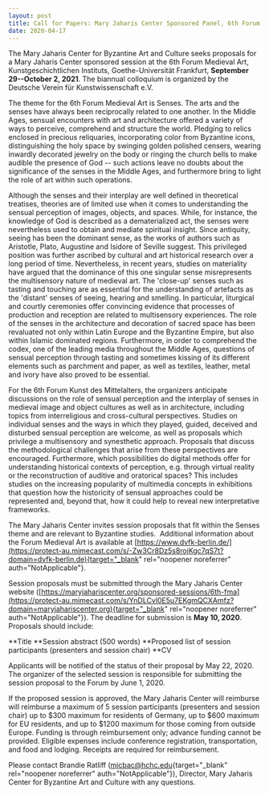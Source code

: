 ```yaml
---
layout: post
title: Call for Papers: Mary Jaharis Center Sponsored Panel, 6th Forum Medieval Art
date: 2020-04-17
---
```


The Mary Jaharis Center for Byzantine Art and Culture seeks proposals
for a Mary Jaharis Center sponsored session at the 6th Forum Medieval
Art, Kunstgeschichtlichen Instituts, Goethe-Universität Frankfurt,
**September 29--October 2, 2021**. The biannual colloquium is organized
by the Deutsche Verein für Kunstwissenschaft e.V.

The theme
for the 6th Forum Medieval Art is Senses. The arts and the senses have
always been reciprocally related to one another. In the Middle Ages,
sensual encounters with art and architecture offered a variety of ways
to perceive, comprehend and structure the world. Pledging to relics
enclosed in precious reliquaries, incorporating color from Byzantine
icons, distinguishing the holy space by swinging golden polished
censers, wearing inwardly decorated jewelry on the body or ringing the
church bells to make audible the presence of God -- such actions leave
no doubts about the significance of the senses in the Middle Ages, and
furthermore bring to light the role of art within such
operations.

Although the senses and their interplay are well
defined in theoretical treatises, theories are of limited use when it
comes to understanding the sensual perception of images, objects, and
spaces. While, for instance, the knowledge of God is described as a
dematerialized act, the senses were nevertheless used to obtain and
mediate spiritual insight. Since antiquity, seeing has been the dominant
sense, as the works of authors such as Aristotle, Plato, Augustine and
Isidore of Seville suggest. This privileged position was further
ascribed by cultural and art historical research over a long period of
time. Nevertheless, in recent years, studies on materiality have argued
that the dominance of this one singular sense misrepresents the
multisensory nature of medieval art. The 'close-up' senses such as
tasting and touching are as essential for the understanding of artefacts
as the 'distant' senses of seeing, hearing and smelling. In particular,
liturgical and courtly ceremonies offer convincing evidence that
processes of production and reception are related to multisensory
experiences. The role of the senses in the architecture and decoration
of sacred space has been revaluated not only within Latin Europe and the
Byzantine Empire, but also within Islamic dominated regions.
Furthermore, in order to comprehend the codex, one of the leading media
throughout the Middle Ages, questions of sensual perception through
tasting and sometimes kissing of its different elements such as
parchment and paper, as well as textiles, leather, metal and ivory have
also proved to be essential.

For the 6th Forum Kunst des
Mittelalters, the organizers anticipate discussions on the role of
sensual perception and the interplay of senses in medieval image and
object cultures as well as in architecture, including topics from
interreligious and cross-cultural perspectives. Studies on individual
senses and the ways in which they played, guided, deceived and disturbed
sensual perception are welcome, as well as proposals which privilege a
multisensory and synesthetic approach. Proposals that discuss the
methodological challenges that arise from these perspectives are
encouraged. Furthermore, which possibilities do digital methods offer
for understanding historical contexts of perception, e.g. through
virtual reality or the reconstruction of auditive and oratorical spaces?
This includes studies on the increasing popularity of multimedia
concepts in exhibitions that question how the historicity of sensual
approaches could be represented and, beyond that, how it could help to
reveal new interpretative frameworks.

The Mary Jaharis Center
invites session proposals that fit within the Senses theme and are
relevant to Byzantine studies.  Additional information about the Forum
Medieval Art is available at
[https://www.dvfk-berlin.de/](https://protect-au.mimecast.com/s/-Zw3Cr8Dz5s8rojKgc7qS7t?domain=dvfk-berlin.de){target="_blank"
rel="noopener noreferrer" auth="NotApplicable"}.

Session
proposals must be submitted through the Mary Jaharis Center website
([https://maryjahariscenter.org/sponsored-sessions/6th-fma](https://protect-au.mimecast.com/s/YnDLCvl0E5u7EKgmQCXAmfz?domain=maryjahariscenter.org){target="_blank"
rel="noopener noreferrer" auth="NotApplicable"}). The deadline for
submission is **May 10, 2020**. Proposals should
include:

**Title
**Session abstract (500
words)
**Proposed list of session participants (presenters and
session chair)
**CV

Applicants will be notified of the
status of their proposal by May 22, 2020. The organizer of the selected
session is responsible for submitting the session proposal to the Forum
by June 1, 2020.

If the proposed session is approved, the
Mary Jaharis Center will reimburse will reimburse a maximum of 5 session
participants (presenters and session chair) up to $300 maximum for
residents of Germany, up to $600 maximum for EU residents, and up to
$1200 maximum for those coming from outside Europe. Funding is through
reimbursement only; advance funding cannot be provided. Eligible
expenses include conference registration, transportation, and food and
lodging. Receipts are required for reimbursement.

Please
contact Brandie Ratliff
([mjcbac@hchc.edu](mailto:mjcbac@hchc.edu){target="_blank"
rel="noopener noreferrer" auth="NotApplicable"}), Director, Mary Jaharis
Center for Byzantine Art and Culture with any questions.
